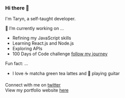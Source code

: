 ### Hi there 👋

I'm Taryn, a self-taught developer. 

🔭 I’m currently working on ...
- Refining my JavaScript skills
- Learning React.js and Node.js
- Exploring APIs
- 100 Days of Code challenge [follow my journey](https://github.com/TK1ng/100-days-of-code/blob/master/log.md)

Fun fact: ...
- I love ☕️ matcha green tea lattes and 🎸 playing guitar



Connect with me on [twitter](https://www.twitter.com/iimkiing)<br>
View my portfolio website [here](http://www.tarynking.me)

